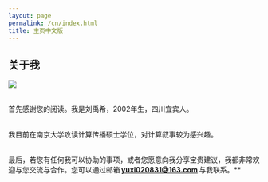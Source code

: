 ```yaml
---
layout: page
permalink: /cn/index.html
title: 主页中文版
---
```


## 关于我

<img src="https://Yuxia-liu.github.io/xia.jpg" class="floatpic">

<br>首先感谢您的阅读。我是刘禹希，2002年生，四川宜宾人。

<br>我目前在南京大学攻读计算传播硕士学位，对计算叙事较为感兴趣。

<br>最后，若您有任何我可以协助的事项，或者您愿意向我分享宝贵建议，我都非常欢迎与您交流与合作。您可以通过邮箱 **yuxi020831@163.com** 与我联系。**

